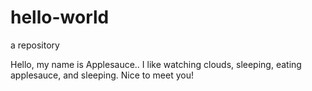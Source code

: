 # hello-world
a repository

Hello, my name is Applesauce.. I like watching clouds, 
sleeping, eating applesauce, and sleeping. Nice to meet you!
